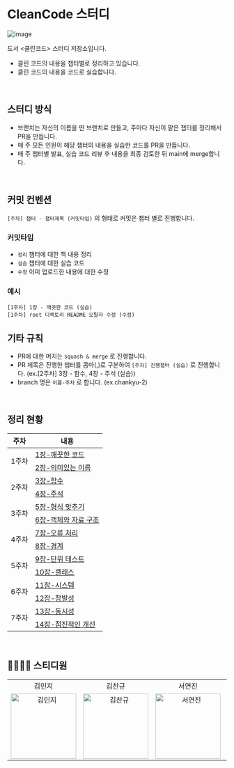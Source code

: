 # CleanCode 스터디

![image](https://github.com/DevReader/CleanCode/assets/73516336/7bebf235-8056-45c5-a64b-0c42b1479a30)

도서 <클린코드> 스터디 저장소입니다.

- 클린 코드의 내용을 챕터별로 정리하고 있습니다.
- 클린 코드의 내용을 코드로 실습합니다.

<br>

## 스터디 방식

- 브랜치는 자신의 이름을 딴 브랜치로 만들고, 주마다 자신이 맡은 챕터를 정리해서 PR을 만듭니다.
- 매 주 모든 인원이 해당 챕터의 내용을 실습한 코드를 PR을 만듭니다.
- 매 주 챕터별 발표, 실습 코드 리뷰 후 내용을 최종 검토한 뒤 main에 merge합니다.

<br>

## 커밋 컨벤션

`[주차] 챕터 - 챕터제목 (커밋타입)` 의 형태로 커밋은 챕터 별로 진행합니다.

### 커밋타입

- `정리` 챕터에 대한 책 내용 정리
- `실습` 챕터에 대한 실습 코드
- `수정` 이미 업로드한 내용에 대한 수정

### 예시

```
[1주차] 1장 - 깨끗한 코드 (실습)
[1주차] root 디렉토리 README 오탈자 수정 (수정)
```

## 기타 규칙

- PR에 대한 머지는 `squash & merge` 로 진행합니다.
- PR 제목은 진행한 챕터를 콤마(,)로 구분하여 `[주차] 진행챕터 (실습)` 로 진행합니다. (ex.[2주차] 3장 - 함수, 4장 - 주석 (실습))
- branch 명은 `이름-주차` 로 합니다. (ex.chankyu-2)

<br/>

## 정리 현황

<table>
  <thead>
    <tr>
      <th>주차</th>
      <th>내용</th>
    </tr>
  </thead>
  <tbody>
    <tr>
      <td rowspan="2">1주차</td>
      <td><a href="/1장-깨끗한 코드/README.md">1장-깨끗한 코드</a></td>
    </tr>
    <tr>
      <td><a href="/2장-의미있는 이름/README.md">2장-의미있는 이름</a></td>
    </tr>
    <tr>
      <td rowspan="2">2주차</td>
      <td><a href="/3장-함수/README.md">3장-함수</a></td>
    </tr>
    <tr>
      <td><a href="/4장-주석/README.md">4장-주석</a></td>
    </tr>
    <tr>
      <td rowspan="2">3주차</td>
      <td><a href="/5장-형식 맞추기/README.md">5장-형식 맞추기</a></td>
    </tr>
    <tr>
      <td><a href="/6장-객체와 자료 구조/README.md">6장-객체와 자료 구조</a></td>
    </tr>
    <tr>
      <td rowspan="2">4주차</td>
      <td><a href="/7장-오류 처리/README.md">7장-오류 처리</a></td>
    </tr>
    <tr>
      <td><a href="/8장-경계/README.md">8장-경계</a></td>
    </tr>
    <tr>
      <td rowspan="2">5주차</td>
      <td><a href="/9장-단위 테스트/README.md">9장-단위 테스트</a></td>
    </tr>
    <tr>
      <td><a href="/10장-클래스/README.md">10장-클래스</a></td>
    </tr>
    <tr>
      <td rowspan="2">6주차</td>
      <td><a href="/11장-시스템/README.md">11장-시스템</a></td>
    </tr>
    <tr>
      <td><a href="/12장-창발성/README.md">12장-창발성</a></td>
    </tr>
    <tr>
      <td rowspan="2">7주차</td>
      <td><a href="/13장-동시성/README.md">13장-동시성</a></td>
    </tr>
    <tr>
      <td><a href="/14장-점진적인 개선/README.md">14장-점진적인 개선</a></td>
    </tr>
  </tbody>
</table>

<br>

## 👨‍👩‍👧‍👦 스티디원

<table>
  <tr align="center">
    <td>김민지</td>
    <td>김찬규</td>
    <td>서연진</td>
    <td>임해찬</td>
  </tr>
  <tr>
     <td align="center">
        <a href="https://github.com/mouse0429"><img src="https://avatars.githubusercontent.com/u/68915238?v=4" width="150px" alt="김민지"/><br /></a>
     </td>
    <td align="center">
        <a href="https://github.com/ckrb63"><img src="https://avatars.githubusercontent.com/u/73516336?v=4" width="150px" alt="김찬규"/><br /></a>
     </td>
     <td align="center">
        <a href="https://github.com/seoyeonjin"><img src="https://avatars.githubusercontent.com/u/68274803?v=4" width="150px" alt="서연진"/><br /></a>
     </td>
    <td align="center">
      <a href="https://github.com/haechan29"><img src="https://avatars.githubusercontent.com/u/63138511?v=4" width="150px;" alt="임해찬"/><br /></a>
    </td>
  <tr>
</table>
